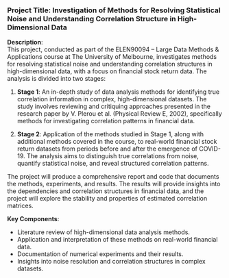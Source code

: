 ### **Project Title**: Investigation of Methods for Resolving Statistical Noise and Understanding Correlation Structure in High-Dimensional Data

**Description**:  
This project, conducted as part of the ELEN90094 – Large Data Methods & Applications course at The University of Melbourne, investigates methods for resolving statistical noise and understanding correlation structures in high-dimensional data, with a focus on financial stock return data. The analysis is divided into two stages:

1. **Stage 1**: An in-depth study of data analysis methods for identifying true correlation information in complex, high-dimensional datasets. The study involves reviewing and critiquing approaches presented in the research paper by V. Plerou et al. (Physical Review E, 2002), specifically methods for investigating correlation patterns in financial data.

2. **Stage 2**: Application of the methods studied in Stage 1, along with additional methods covered in the course, to real-world financial stock return datasets from periods before and after the emergence of COVID-19. The analysis aims to distinguish true correlations from noise, quantify statistical noise, and reveal structured correlation patterns.

The project will produce a comprehensive report and code that documents the methods, experiments, and results. The results will provide insights into the dependencies and correlation structures in financial data, and the project will explore the stability and properties of estimated correlation matrices.

**Key Components**:
- Literature review of high-dimensional data analysis methods.
- Application and interpretation of these methods on real-world financial data.
- Documentation of numerical experiments and their results.
- Insights into noise resolution and correlation structures in complex datasets.
